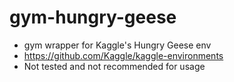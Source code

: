 # gym-hungry-geese
* gym wrapper for Kaggle's Hungry Geese env
* https://github.com/Kaggle/kaggle-environments
* Not tested and not recommended for usage
